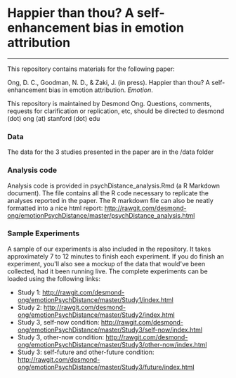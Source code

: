 # Happier than thou? A self-enhancement bias in emotion attribution
-----

This repository contains materials for the following paper:

Ong, D. C., Goodman, N. D., & Zaki, J. (in press). Happier than thou? A self-enhancement bias in emotion attribution. *Emotion*.

This repository is maintained by Desmond Ong. Questions, comments, requests for clarification or replication, etc, should be directed to desmond (dot) ong (at) stanford (dot) edu



### Data

The data for the 3 studies presented in the paper are in the /data folder



### Analysis code

Analysis code is provided in psychDistance_analysis.Rmd (a R Markdown document). The file contains all the R code necessary to replicate the analyses reported in the paper. 
The R markdown file can also be neatly formatted into a nice html report: http://rawgit.com/desmond-ong/emotionPsychDistance/master/psychDistance_analysis.html




### Sample Experiments

A sample of our experiments is also included in the repository. It takes approximately 7 to 12 minutes to finish each experiment. If you do finish an experiment, you'll also see a mockup of the data that would've been collected, had it been running live. The complete experiments can be loaded using the following links:

- Study 1: http://rawgit.com/desmond-ong/emotionPsychDistance/master/Study1/index.html
- Study 2: http://rawgit.com/desmond-ong/emotionPsychDistance/master/Study2/index.html
- Study 3, self-now condition: http://rawgit.com/desmond-ong/emotionPsychDistance/master/Study3/self-now/index.html
- Study 3, other-now condition: http://rawgit.com/desmond-ong/emotionPsychDistance/master/Study3/other-now/index.html
- Study 3: self-future and other-future condition: http://rawgit.com/desmond-ong/emotionPsychDistance/master/Study3/future/index.html
